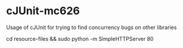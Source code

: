cJUnit-mc626
============

Usage of cJUnit for trying to find concurrency bugs on other libraries

cd resource-files && sudo python -m SimpleHTTPServer 80
